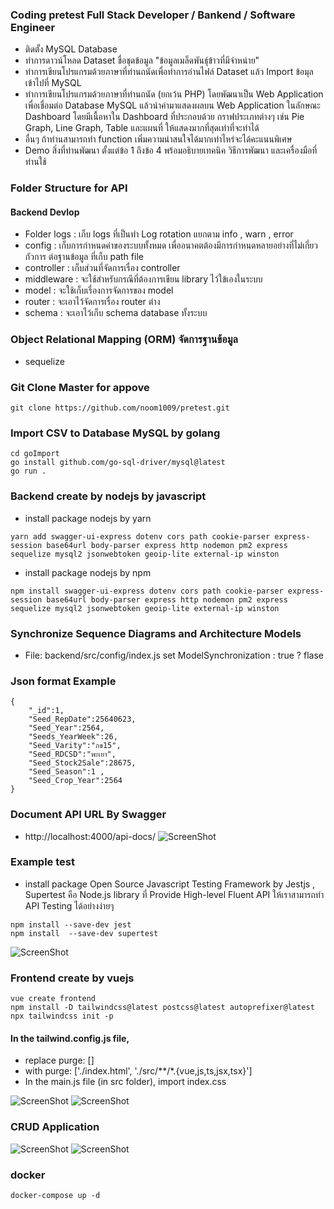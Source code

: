 ### Coding pretest Full Stack Developer / Bankend / Software Engineer
- ติดตั้ง MySQL Database
- ทำการดาวน์โหลด Dataset ชื่อชุดข้อมูล "ข้อมูลเมล็ดพันธุ์ข้าวที่มีจำหน่าย"
- ทำการเขียนโปรแกรมด้วยภาษาที่ท่านถนัดเพื่อทำการอ่านไฟล์ Dataset แล้ว Import ข้อมุลเข้าไปที่ MySQL
- ทำการเขียนโปรแกรมด้วยภาษาที่ท่านถนัด (ยกเว้น PHP) โดยพัฒนาเป็น Web Application เพื่อเชื่อมต่อ Database MySQL แล้วนำค่ามาแสดงผลบน Web Application ในลักษณะ Dashboard โดยมีเนื้อหาใน Dashboard ที่ประกอบด้วย กราฟประเภทต่างๆ เช่น Pie Graph, Line Graph, Table และแผนที่ ให้แสดงมากที่สุดเท่าที่จะทำได้
- อื่นๆ ถ้าท่านสามารถทำ function เพิ่มความน่าสนใจได้มากเท่าไหร่จะได้คะแนนพิเศษ
- Demo สิ่งที่ท่านพัฒนา ตั้งแต่ข้อ 1 ถึงข้อ 4 พร้อมอธิบายเทคนิค วิธีการพัฒนา และเครื่องมือที่ท่านใช้

### Folder Structure for API
#### Backend Devlop
- Folder logs : เก็บ logs ที่เป็นทำ Log rotation  แยกตาม info , warn , error
- config : เก็บการกำหนดค่าของระบบทั้งหมด เพื่ออนาคตต้องมีการกำหนดหลายอย่างที่ไม่เกี่ยวกัวการ ต่อฐานข้อมูล ที่เก็บ path file 
- controller : เก็บส่วนที่จัดการเรื่อง controller 
- middleware : จะใช้สำหรับกรณีที่ต้องการเขียน library ไว้ใข้เองในระบบ
- model : จะใช้เก็บเรื่องการจัดการของ model
- router : จะเอาไว้จัดการเรื่อง router ต่าง
- schema : จะเอาไว้เก็บ schema database ทั้งระบบ

### Object Relational Mapping (ORM) จัดการฐานข้อมูล
- sequelize

### Git Clone Master for appove
```
git clone https://github.com/noom1009/pretest.git
```

### Import CSV to Database MySQL by golang 
```
cd goImport
go install github.com/go-sql-driver/mysql@latest
go run .
```

### Backend create by nodejs by javascript
- install package nodejs by yarn
```
yarn add swagger-ui-express dotenv cors path cookie-parser express-session base64url body-parser express http nodemon pm2 express sequelize mysql2 jsonwebtoken geoip-lite external-ip winston 
```
- install package nodejs by npm
```
npm install swagger-ui-express dotenv cors path cookie-parser express-session base64url body-parser express http nodemon pm2 express sequelize mysql2 jsonwebtoken geoip-lite external-ip winston
```

### Synchronize Sequence Diagrams and Architecture Models
- File: backend/src/config/index.js  set ModelSynchronization : true ? flase

### Json format Example
```
{
    "_id":1,	
    "Seed_RepDate":25640623,	
    "Seed_Year":2564,	
    "Seeds_YearWeek":26,	
    "Seed_Varity":"กข15",	
    "Seed_RDCSD":"พะเยา",	
    "Seed_Stock2Sale":28675,
    "Seed_Season":1 ,
    "Seed_Crop_Year":2564
}
```
### Document API URL By Swagger
- http://localhost:4000/api-docs/
![ScreenShot](https://github.com/noom1009/pretest/blob/main/doc/swagger.png)

### Example test
- install package Open Source Javascript Testing Framework by Jestjs  , Supertest คือ Node.js library ที่ Provide High-level Fluent API ให้เราสามารถทำ API Testing ได้อย่างง่ายๆ
```
npm install --save-dev jest
npm install  --save-dev supertest
```
![ScreenShot](https://github.com/noom1009/pretest/blob/main/doc/testcase.png)

### Frontend create by vuejs 
```
vue create frontend
npm install -D tailwindcss@latest postcss@latest autoprefixer@latest
npx tailwindcss init -p
```
#### In the tailwind.config.js file,
- replace purge: []
- with purge: ['./index.html', './src/**/*.{vue,js,ts,jsx,tsx}']
- In the main.js file (in src folder), import index.css

![ScreenShot](https://github.com/noom1009/pretest/blob/main/doc/frontend1.png)
![ScreenShot](https://github.com/noom1009/pretest/blob/main/doc/frontend2.png)

### CRUD Application
![ScreenShot](https://github.com/noom1009/pretest/blob/main/doc/crud.png)
![ScreenShot](https://github.com/noom1009/pretest/blob/main/doc/table.png)

### docker
```
docker-compose up -d
```